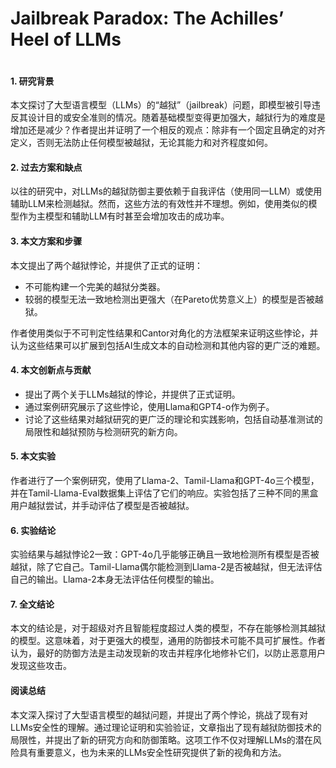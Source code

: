 # Jailbreak Paradox: The Achilles’ Heel of LLMs

<figure><img src="../../.gitbook/assets/image (292).png" alt=""><figcaption></figcaption></figure>

#### 1. 研究背景

本文探讨了大型语言模型（LLMs）的“越狱”（jailbreak）问题，即模型被引导违反其设计目的或安全准则的情况。随着基础模型变得更加强大，越狱行为的难度是增加还是减少？作者提出并证明了一个相反的观点：除非有一个固定且确定的对齐定义，否则无法防止任何模型被越狱，无论其能力和对齐程度如何。

#### 2. 过去方案和缺点

以往的研究中，对LLMs的越狱防御主要依赖于自我评估（使用同一LLM）或使用辅助LLM来检测越狱。然而，这些方法的有效性并不理想。例如，使用类似的模型作为主模型和辅助LLM有时甚至会增加攻击的成功率。

#### 3. 本文方案和步骤

本文提出了两个越狱悖论，并提供了正式的证明：

* 不可能构建一个完美的越狱分类器。
* 较弱的模型无法一致地检测出更强大（在Pareto优势意义上）的模型是否被越狱。

作者使用类似于不可判定性结果和Cantor对角化的方法框架来证明这些悖论，并认为这些结果可以扩展到包括AI生成文本的自动检测和其他内容的更广泛的难题。

#### 4. 本文创新点与贡献

* 提出了两个关于LLMs越狱的悖论，并提供了正式证明。
* 通过案例研究展示了这些悖论，使用Llama和GPT4-o作为例子。
* 讨论了这些结果对越狱研究的更广泛的理论和实践影响，包括自动基准测试的局限性和越狱预防与检测研究的新方向。

#### 5. 本文实验

作者进行了一个案例研究，使用了Llama-2、Tamil-Llama和GPT-4o三个模型，并在Tamil-Llama-Eval数据集上评估了它们的响应。实验包括了三种不同的黑盒用户越狱尝试，并手动评估了模型是否被越狱。

#### 6. 实验结论

实验结果与越狱悖论2一致：GPT-4o几乎能够正确且一致地检测所有模型是否被越狱，除了它自己。Tamil-Llama偶尔能检测到Llama-2是否被越狱，但无法评估自己的输出。Llama-2本身无法评估任何模型的输出。

#### 7. 全文结论

本文的结论是，对于超级对齐且智能程度超过人类的模型，不存在能够检测其越狱的模型。这意味着，对于更强大的模型，通用的防御技术可能不具可扩展性。作者认为，最好的防御方法是主动发现新的攻击并程序化地修补它们，以防止恶意用户发现这些攻击。

#### 阅读总结

本文深入探讨了大型语言模型的越狱问题，并提出了两个悖论，挑战了现有对LLMs安全性的理解。通过理论证明和实验验证，文章指出了现有越狱防御技术的局限性，并提出了新的研究方向和防御策略。这项工作不仅对理解LLMs的潜在风险具有重要意义，也为未来的LLMs安全性研究提供了新的视角和方法。
